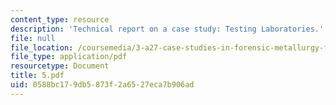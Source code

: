 ```yaml
---
content_type: resource
description: 'Technical report on a case study: Testing Laboratories.'
file: null
file_location: /coursemedia/3-a27-case-studies-in-forensic-metallurgy-fall-2007/0588bc179db5873f2a6527eca7b906ad_5.pdf
file_type: application/pdf
resourcetype: Document
title: 5.pdf
uid: 0588bc17-9db5-873f-2a65-27eca7b906ad
---
```

